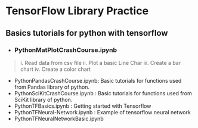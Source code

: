 # TensorFlow Library Practice

## Basics tutorials for python with tensorflow

* ### PythonMatPlotCrashCourse.ipynb
> i. Read data from csv file
> ii. Plot a basic Line Char
> iii. Create a bar chart
> iv. Create a color chart
* PythonPandasCrashCourse.ipynb: Basic tutorials for functions used from Pandas library of python.
* PythonSciKitCrashCourse.ipynb	: Basic tutorials for functions used from SciKit library of python.
* PythonTFBasics.ipynb          : Getting started with Tensorflow
* PythonTFNeural-Network.ipynb	: Example of tensorflow neural network
* PythonTFNeuralNetworkBasic.ipynb
